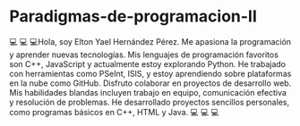  # Paradigmas-de-programacion-II

 💻 💻 💻Hola, soy Elton Yael Hernández Pérez. Me apasiona la programación y aprender nuevas tecnologías. Mis lenguajes de programación favoritos son C++, JavaScript y actualmente estoy explorando Python. He trabajado con herramientas como PSeInt, ISIS, y estoy aprendiendo sobre plataformas en la nube como GitHub. Disfruto colaborar en proyectos de desarrollo web. Mis habilidades blandas incluyen trabajo en equipo, comunicación efectiva y resolución de problemas. He desarrollado proyectos sencillos personales, como programas básicos en C++, HTML y Java. 💻 💻 💻
